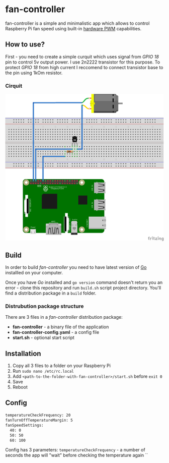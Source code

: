 # fan-controller

fan-controller is a simple and minimalistic app which allows to control Raspberry Pi fan speed
using built-in [hardware PWM](https://www.raspberrypi.org/documentation/usage/gpio/) capabilities.

## How to use?

First - you need to create a simple curquit which uses signal from *GPIO 18* pin to control 5v output power. 
I use 2n2222 transistor for this purpose. To protect *GPIO 18* from high current I reccomend to connect transistor base to the pin using 1kOm resistor. 

### Cirquit 
![Fan Switch circuit](https://raw.githubusercontent.com/AndrewKovalenko/fan-controller/master/readme-images/circuit_fan.png?token=AAPEEKLWRXFZXBEVLUCFZKS637OWK)


## Build
In order to build *fan-controller* you need to have latest version of [Go](https://golang.org/doc/install) installled on your computer.

Once you have *Go* installed and `go version` command doesn't return you an error - clone this repository and run `build.sh` script project directory.
You'll find a distribution package in a `build` folder.

### Distrubution package structure

There are 3 files in a *fan-controller* distribution package:
* **fan-controller** - a binary file of the application
* **fan-controller-config.yaml** - a config file
* **start.sh** - optional start script 

## Installation 
1. Copy all 3 files to a folder on your Raspberry Pi
2. Run `sudo nano /etc/rc.local`
3. Add `<path-to-the-folder-with-fan-controller>/start.sh` before `exit 0`
4. Save
5. Reboot

## Config
```
temperatureCheckFrequency: 20
fanTurnOffTemperatureMargin: 5
fanSpeedSettings:
  40: 0
  50: 50
  60: 100
```

Config has 3 parameters:
`temperatureCheckFrequency` - a number of seconds the app will "wait" before checking the temperature again
``
